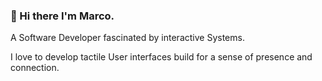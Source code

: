 ### 👋 Hi there I'm Marco.

A Software Developer fascinated by interactive Systems.

I love to develop tactile User interfaces build for a sense of presence and connection.
